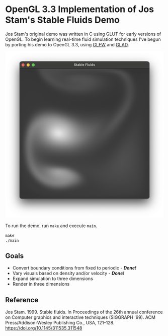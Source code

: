 # OpenGL 3.3 Implementation of Jos Stam's Stable Fluids Demo

Jos Stam's original demo was written in C using GLUT for early versions of OpenGL. To begin learning real-time fluid simulation techniques I've begun by porting his demo to OpenGL 3.3, using [GLFW](https://www.glfw.org) and [GLAD](https://github.com/Dav1dde/glad).

![Screenshot of stable fluids demo](images/image0.png "Screenshot of stable fluids demo")

To run the demo, run `make` and execute `main`.

```
make
./main
```

## Goals
 - Convert boundary conditions from fixed to periodic - ***Done!***
 - Vary visuals based on density and/or velocity - ***Done!***
 - Expand simulation to three dimensions
 - Render in three dimensions

## Reference

Jos Stam. 1999. Stable fluids. In Proceedings of the 26th annual conference on Computer graphics and interactive techniques (SIGGRAPH '99). ACM Press/Addison-Wesley Publishing Co., USA, 121–128. https://doi.org/10.1145/311535.311548
